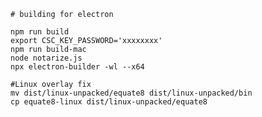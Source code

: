     # building for electron
    
    npm run build
    export CSC_KEY_PASSWORD='xxxxxxxx'
    npm run build-mac
    node notarize.js
    npx electron-builder -wl --x64

    #Linux overlay fix
    mv dist/linux-unpacked/equate8 dist/linux-unpacked/bin
    cp equate8-linux dist/linux-unpacked/equate8
